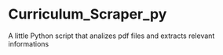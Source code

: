 # Curriculum_Scraper_py
A little Python script that analizes pdf files and extracts relevant informations

